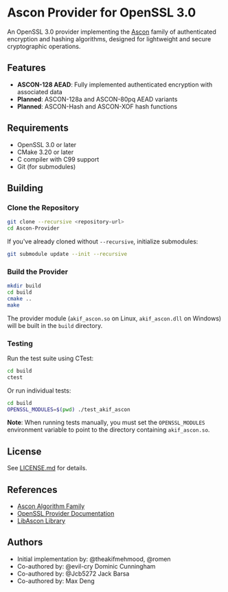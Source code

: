 # Ascon Provider for OpenSSL 3.0

An OpenSSL 3.0 provider implementing the [Ascon](https://ascon.iaik.tugraz.at/) family of authenticated encryption and hashing algorithms, designed for lightweight and secure cryptographic operations.

## Features

- **ASCON-128 AEAD**: Fully implemented authenticated encryption with associated data
- **Planned**: ASCON-128a and ASCON-80pq AEAD variants
- **Planned**: ASCON-Hash and ASCON-XOF hash functions

## Requirements

- OpenSSL 3.0 or later
- CMake 3.20 or later
- C compiler with C99 support
- Git (for submodules)

## Building

### Clone the Repository

```bash
git clone --recursive <repository-url>
cd Ascon-Provider
```

If you've already cloned without `--recursive`, initialize submodules:

```bash
git submodule update --init --recursive
```

### Build the Provider

```bash
mkdir build
cd build
cmake ..
make
```

The provider module (`akif_ascon.so` on Linux, `akif_ascon.dll` on Windows) will be built in the `build` directory.

### Testing

Run the test suite using CTest:

```bash
cd build
ctest
```

Or run individual tests:

```bash
cd build
OPENSSL_MODULES=$(pwd) ./test_akif_ascon
```

**Note**: When running tests manually, you must set the `OPENSSL_MODULES` environment variable to point to the directory containing `akif_ascon.so`.

## License

See [LICENSE.md](LICENSE.md) for details.

## References

- [Ascon Algorithm Family](https://ascon.iaik.tugraz.at/)
- [OpenSSL Provider Documentation](https://www.openssl.org/docs/man3.0/man7/provider.html)
- [LibAscon Library](https://github.com/TheMatjaz/LibAscon)

## Authors

- Initial implementation by: @theakifmehmood, @romen
- Co-authored by: @evil-cry Dominic Cunningham
- Co-authored by: @Jcb5272 Jack Barsa
- Co-authored by: Max Deng

